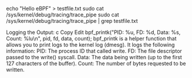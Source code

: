 echo "Hello eBPF" > testfile.txt
sudo cat /sys/kernel/debug/tracing/trace_pipe
sudo cat /sys/kernel/debug/tracing/trace_pipe  | grep testfile.txt


 Logging the Output:
c
Copy
Edit
bpf_printk("PID: %u, FD: %d, Data: %s, Count: %lu\n", pid, fd, data, count);
bpf_printk is a helper function that allows you to print logs to the kernel log (dmesg). It logs the following information:
PID: The process ID that called write.
FD: The file descriptor passed to the write() syscall.
Data: The data being written (up to the first 127 characters of the buffer).
Count: The number of bytes requested to be written.